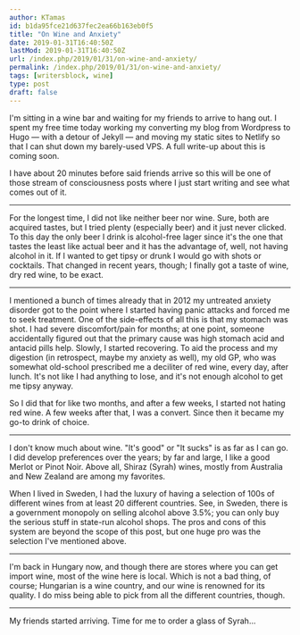 ```yaml
---
author: KTamas
id: b1da95fce21d637fec2ea66b163eb0f5
title: "On Wine and Anxiety"
date: 2019-01-31T16:40:50Z
lastMod: 2019-01-31T16:40:50Z
url: /index.php/2019/01/31/on-wine-and-anxiety/
permalink: /index.php/2019/01/31/on-wine-and-anxiety/
tags: [writersblock, wine]
type: post
draft: false
---
```

I'm sitting in a wine bar and waiting for my friends to arrive to hang out. I spent my free time today working my converting my blog from Wordpress to Hugo — with a detour of Jekyll — and moving my static sites to Netlify so that I can shut down my barely-used VPS. A full write-up about this is coming soon.

I have about 20 minutes before said friends arrive so this will be one of those stream of consciousness posts where I just start writing and see what comes out of it. 

---

For the longest time, I did not like neither beer nor wine. Sure, both are acquired tastes, but I tried plenty (especially beer) and it just never clicked. To this day the only beer I drink is alcohol-free lager since it's the one that tastes the least like actual beer and it has the advantage of, well, not having alcohol in it. If I wanted to get tipsy or drunk I would go with shots or cocktails. That changed in recent years, though; I finally got a taste of wine, dry red wine, to be exact.

---

I mentioned a bunch of times already that in 2012 my untreated anxiety disorder got to the point where I started having panic attacks and forced me to seek treatment. One of the side-effects of all this is that my stomach was shot. I had severe discomfort/pain for months; at one point, someone accidentally figured out that the primary cause was high stomach acid and antacid pills help. Slowly, I started recovering. To aid the process and my digestion (in retrospect, maybe my anxiety as well), my old GP, who was somewhat old-school prescribed me a deciliter of red wine, every day, after lunch. It's not like I had anything to lose, and it's not enough alcohol to get me tipsy anyway.

So I did that for like two months, and after a few weeks, I started not hating red wine. A few weeks after that, I was a convert. Since then it became my go-to drink of choice.

---

I don't know much about wine. "It's good" or "It sucks" is as far as I can go. I did develop preferences over the years; by far and large, I like a good Merlot or Pinot Noir. Above all, Shiraz (Syrah) wines, mostly from Australia and New Zealand are among my favorites.

When I lived in Sweden, I had the luxury of having a selection of 100s of different wines from at least 20 different countries. See, in Sweden, there is a government monopoly on selling alcohol above 3.5%; you can only buy the serious stuff in state-run alcohol shops. The pros and cons of this system are beyond the scope of this post, but one huge pro was the selection I've mentioned above.

---

I'm back in Hungary now, and though there are stores where you can get import wine, most of the wine here is local. Which is not a bad thing, of course; Hungarian is a wine country, and our wine is renowned for its quality. I do miss being able to pick from all the different countries, though.

---

My friends started arriving. Time for me to order a glass of Syrah...
